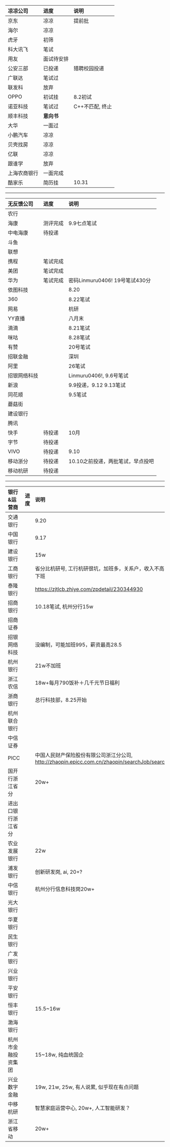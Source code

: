 | 凉凉公司 | 进度 | 说明 |
| :-----| :----- | :----- |
| 京东 | 凉凉 | 提前批 |
| 海尔 | 凉凉 |  |
| 虎牙 | 初筛 |  |
| 科大讯飞 | 笔试 |  |
|用友 | 面试待安排|  |
| 公安三部 | 已投递 | 猎聘校园投递 |
| 广联达 | 笔试过 |  |
| 联发科 | 放弃 |  |
| OPPO | 初试挂 | 8.2初试 |
| 诺亚科技 | 笔试过 | C++不匹配, 终止 |
| 顺丰科技 | **意向书** |  |
| 大华 | 一面过 |  |
| 小鹏汽车 | 凉凉 |  |
| 贝壳找房 | 凉凉|  |
| 亿联 | 凉凉 |   |
| 跟谁学 | 放弃 |   |
| 上海农商银行 | 一面完成 |   |
| 酷家乐 | 简历挂 | 10.31  |

------------------------------
| 无反馈公司 | 进度 | 说明 |
| :-----| :----- | :----- |
| 农行 |  |  |
| 海康 | 测评完成 | 9.9七点笔试 |
| 中电海康 | 待投递 | |
| 斗鱼 |  |  |
| 联想 |  |  |
| 携程 | 笔试完成 |  |
| 美团 | 笔试完成 |  |
| 华为 | 笔试完成 | 密码Linmuru0406!  19号笔试430分 |
| 依图科技 |  | 8.20 |
| 360 |  | 8.22笔试 |
| 网易 |  | 杭研 |
| YY直播 |  | 八月末 |
| 滴滴 |  | 8.21笔试 |
| 咪咕 |  | 8.28笔试 |
| 有赞 |  | 20号笔试 |
| 招联金融 |  | 深圳 |
| 阿里 |  |  26笔试|
| 招银网络科技 |  | Linmuru0406!, 9.6号笔试 |  
| 新浪 |  | 9.9投递，9.12  9.13笔试 |
| 同花顺 |  | 9.5笔试 |
| 蘑菇街 |  |  |
| 建设银行 |  |  |
| 腾讯 |  |  |
| 快手 | 待投递 | 10月 |
| 字节 | 待投递 |  |
| VIVO | 待投递 | 9.10 |
| 移动浙分 | 待投递 | 10.10之前投递，两批笔试，早点投吧 |
| 移动杭研 | 待投递 | |

------------------------------
| 银行&运营商 | 进度 | 说明 |
| :-----| :----- | :----- |
| 交通银行 |  | 9.20 |
| 中国银行 |  | 9.17 |
| 建设银行 |  | 15w     |
| 工商银行 |  |  省分比杭研号, 工行杭研很坑，加班多，关系户，收入不高，八点后下班 |
| 泰隆银行 |  | https://zjtlcb.zhiye.com/zpdetail/230344930 |
| 招商银行 |  | 10.18笔试, 杭州分行15w |
| 招商证券 |  |  |
| 招银网络科技 |  | 没编制，可能加班995，薪资最高28.5 |
| 杭州银行 |  |  21w不加班 |
| 浙江农信 |  | 18w+每月790饭补＋几千元节日福利 |
| 浙商银行 |  | 总行科技部，8.25开始 |
| 杭州联合银行 |  |  |
| 中信证券 |  | |
| PICC |  | 中国人民财产保险股份有限公司浙江分公司, http://zhaopin.epicc.com.cn/zhaopin/searchJob/searchJob.jsp |
| 国开行浙江省分 |  | 20w+ |
| 进出口银行浙江省分 |  |  |
| 农业发展银行 |  | 22w |
| 浦发银行 |  | 创新研发岗, ai, 20+? |
| 中信银行 |  | 杭州分行信息科技岗20w+  |
| 光大银行 |  |  |
| 华夏银行 |  |  |
| 民生银行 |  |  |
| 广发银行 |  |  |
| 兴业银行 |  |  |
| 平安银行 |  |  |
| 恒丰银行 |  | 15.5~16w  |
| 渤海银行 |  |  |
| 杭州市金融投资集团 |  | 15~18w, 纯血统国企 |
| 兴业数字金融 |  | 19w, 21w, 25w, 有人说累, 似乎现在有点问题 |
| 中移杭研 |  | 智慧家庭运营中心, 20w+, 人工智能研发？ |
| 浙江省移动 |  | 20w+ |






